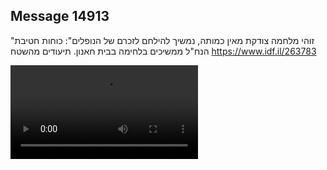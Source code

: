 ## Message 14913

"זוהי מלחמה צודקת מאין כמותה, נמשיך להילחם לזכרם של הנופלים":
כוחות חטיבת הנח"ל ממשיכים בלחימה בבית חאנון. תיעודים מהשטח
https://www.idf.il/263783

![Video](https://data.iron-swords.co.il/2025/January/12/https://data.iron-swords.co.il/2025/January/12/14913/14913_media.mp4)
